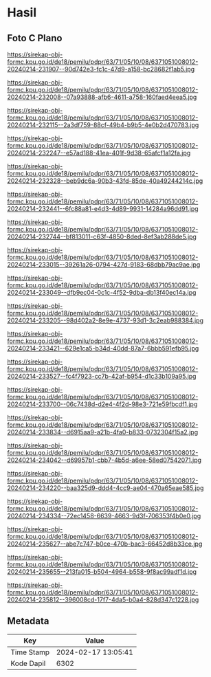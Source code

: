# Hasil

## Foto C Plano

https://sirekap-obj-formc.kpu.go.id/de18/pemilu/pdpr/63/71/05/10/08/6371051008012-20240214-231907--90d742e3-fc1c-47d9-a158-bc28682f1ab5.jpg

https://sirekap-obj-formc.kpu.go.id/de18/pemilu/pdpr/63/71/05/10/08/6371051008012-20240214-232008--07a93888-afb6-4611-a758-160faed4eea5.jpg

https://sirekap-obj-formc.kpu.go.id/de18/pemilu/pdpr/63/71/05/10/08/6371051008012-20240214-232115--2a3df759-88cf-49b4-b9b5-4e0b2d470783.jpg

https://sirekap-obj-formc.kpu.go.id/de18/pemilu/pdpr/63/71/05/10/08/6371051008012-20240214-232247--e57ad188-41ea-401f-9d38-65afcf1a12fa.jpg

https://sirekap-obj-formc.kpu.go.id/de18/pemilu/pdpr/63/71/05/10/08/6371051008012-20240214-232328--beb9dc6a-90b3-43fd-85de-40a49244214c.jpg

https://sirekap-obj-formc.kpu.go.id/de18/pemilu/pdpr/63/71/05/10/08/6371051008012-20240214-232441--6fc88a81-e4d3-4d89-9931-14284a96dd91.jpg

https://sirekap-obj-formc.kpu.go.id/de18/pemilu/pdpr/63/71/05/10/08/6371051008012-20240214-232744--bf813011-c63f-4850-8ded-8ef3ab288de5.jpg

https://sirekap-obj-formc.kpu.go.id/de18/pemilu/pdpr/63/71/05/10/08/6371051008012-20240214-233015--39261a26-0794-427d-9183-68dbb79ac9ae.jpg

https://sirekap-obj-formc.kpu.go.id/de18/pemilu/pdpr/63/71/05/10/08/6371051008012-20240214-233049--dfb9ec04-0c1c-4f52-9dba-db13f40ec14a.jpg

https://sirekap-obj-formc.kpu.go.id/de18/pemilu/pdpr/63/71/05/10/08/6371051008012-20240214-233205--98d402a2-8e9e-4737-93d1-3c2eab988384.jpg

https://sirekap-obj-formc.kpu.go.id/de18/pemilu/pdpr/63/71/05/10/08/6371051008012-20240214-233421--629e1ca5-b34d-40dd-87a7-6bbb591efb95.jpg

https://sirekap-obj-formc.kpu.go.id/de18/pemilu/pdpr/63/71/05/10/08/6371051008012-20240214-233527--fc4f7923-cc7b-42af-b954-d1c33b109a95.jpg

https://sirekap-obj-formc.kpu.go.id/de18/pemilu/pdpr/63/71/05/10/08/6371051008012-20240214-233700--06c7438d-d2e4-4f2d-98e3-721e59fbcdf1.jpg

https://sirekap-obj-formc.kpu.go.id/de18/pemilu/pdpr/63/71/05/10/08/6371051008012-20240214-233834--d6915aa9-a21b-4fa0-b833-0732304f15a2.jpg

https://sirekap-obj-formc.kpu.go.id/de18/pemilu/pdpr/63/71/05/10/08/6371051008012-20240214-234042--d69957b1-cbb7-4b5d-a6ee-58ed07542071.jpg

https://sirekap-obj-formc.kpu.go.id/de18/pemilu/pdpr/63/71/05/10/08/6371051008012-20240214-234220--baa325d9-ddd4-4cc9-ae04-470a65eae585.jpg

https://sirekap-obj-formc.kpu.go.id/de18/pemilu/pdpr/63/71/05/10/08/6371051008012-20240214-234334--72ec1458-6639-4663-9d3f-706353f4b0e0.jpg

https://sirekap-obj-formc.kpu.go.id/de18/pemilu/pdpr/63/71/05/10/08/6371051008012-20240214-235627--abe7c747-b0ce-470b-bac3-66452d8b33ce.jpg

https://sirekap-obj-formc.kpu.go.id/de18/pemilu/pdpr/63/71/05/10/08/6371051008012-20240214-235655--213fa015-b504-4964-b558-9f8ac99adf1d.jpg

https://sirekap-obj-formc.kpu.go.id/de18/pemilu/pdpr/63/71/05/10/08/6371051008012-20240214-235812--396008cd-17f7-4da5-b0a4-828d347c1228.jpg


## Metadata

| Key        | Value               |
| ---------- | ------------------- |
| Time Stamp | 2024-02-17 13:05:41 |
| Kode Dapil | 6302                |



